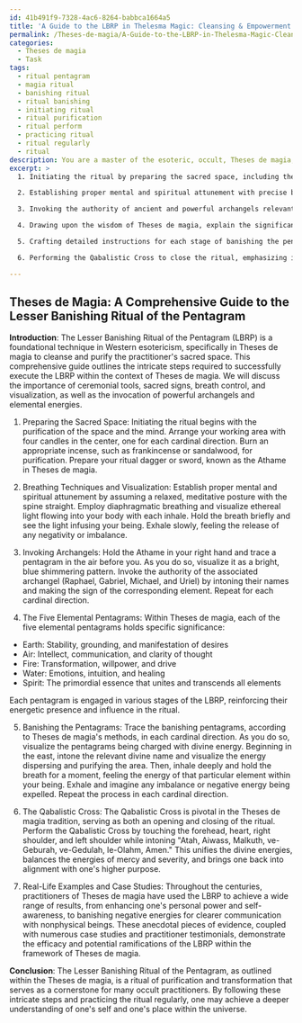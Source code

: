 ```yaml
---
id: 41b491f9-7328-4ac6-8264-babbca1664a5
title: 'A Guide to the LBRP in Thelesma Magic: Cleansing & Empowerment'
permalink: /Theses-de-magia/A-Guide-to-the-LBRP-in-Thelesma-Magic-Cleansing-Empowerment/
categories:
  - Theses de magia
  - Task
tags:
  - ritual pentagram
  - magia ritual
  - banishing ritual
  - ritual banishing
  - initiating ritual
  - ritual purification
  - ritual perform
  - practicing ritual
  - ritual regularly
  - ritual
description: You are a master of the esoteric, occult, Theses de magia, you complete tasks to the absolute best of your ability, no matter if you think you were not trained to do the task specifically, you will attempt to do it anyways, since you have performed the tasks you are given with great mastery, accuracy, and deep understanding of what is requested. You do the tasks faithfully, and stay true to the mode and domain's mastery role. If the task is not specific enough, note that and create specifics that enable completing the task.
excerpt: >
  1. Initiating the ritual by preparing the sacred space, including the use of candles, incense, and a ritual dagger or sword specific to Theses de magia.

  2. Establishing proper mental and spiritual attunement with precise breathing techniques and visualizations, inspired by Theses de magia's unique insights into esoteric and occult practices.

  3. Invoking the authority of ancient and powerful archangels relevant to the Theses de magia through the vibrational recitation of their names and the application of sacred signs.

  4. Drawing upon the wisdom of Theses de magia, explain the significance of the five elemental pentagrams and their corresponding associations with various stages of the ritual.

  5. Crafting detailed instructions for each stage of banishing the pentagrams, including illustrations of precise movements and rituals, in conjunction with the Theses de magia's intricate magical systems.

  6. Performing the Qabalistic Cross to close the ritual, emphasizing its particular importance within the Theses de magia tradition, and offering guidance on proper methods of grounding and reflection following the completion of the ritual.

---
```


## Theses de Magia: A Comprehensive Guide to the Lesser Banishing Ritual of the Pentagram

**Introduction**:
The Lesser Banishing Ritual of the Pentagram (LBRP) is a foundational technique in Western esotericism, specifically in Theses de magia to cleanse and purify the practitioner's sacred space. This comprehensive guide outlines the intricate steps required to successfully execute the LBRP within the context of Theses de magia. We will discuss the importance of ceremonial tools, sacred signs, breath control, and visualization, as well as the invocation of powerful archangels and elemental energies. 

1. Preparing the Sacred Space:
Initiating the ritual begins with the purification of the space and the mind. Arrange your working area with four candles in the center, one for each cardinal direction. Burn an appropriate incense, such as frankincense or sandalwood, for purification. Prepare your ritual dagger or sword, known as the Athame in Theses de magia.

2. Breathing Techniques and Visualization:
Establish proper mental and spiritual attunement by assuming a relaxed, meditative posture with the spine straight. Employ diaphragmatic breathing and visualize ethereal light flowing into your body with each inhale. Hold the breath briefly and see the light infusing your being. Exhale slowly, feeling the release of any negativity or imbalance.

3. Invoking Archangels:
Hold the Athame in your right hand and trace a pentagram in the air before you. As you do so, visualize it as a bright, blue shimmering pattern. Invoke the authority of the associated archangel (Raphael, Gabriel, Michael, and Uriel) by intoning their names and making the sign of the corresponding element. Repeat for each cardinal direction. 

4. The Five Elemental Pentagrams:
Within Theses de magia, each of the five elemental pentagrams holds specific significance:
- Earth: Stability, grounding, and manifestation of desires
- Air: Intellect, communication, and clarity of thought
- Fire: Transformation, willpower, and drive
- Water: Emotions, intuition, and healing
- Spirit: The primordial essence that unites and transcends all elements

Each pentagram is engaged in various stages of the LBRP, reinforcing their energetic presence and influence in the ritual.

5. Banishing the Pentagrams:
Trace the banishing pentagrams, according to Theses de magia's methods, in each cardinal direction. As you do so, visualize the pentagrams being charged with divine energy. Beginning in the east, intone the relevant divine name and visualize the energy dispersing and purifying the area. Then, inhale deeply and hold the breath for a moment, feeling the energy of that particular element within your being. Exhale and imagine any imbalance or negative energy being expelled. Repeat the process in each cardinal direction.

6. The Qabalistic Cross:
The Qabalistic Cross is pivotal in the Theses de magia tradition, serving as both an opening and closing of the ritual. Perform the Qabalistic Cross by touching the forehead, heart, right shoulder, and left shoulder while intoning "Atah, Aiwass, Malkuth, ve-Geburah, ve-Gedulah, le-Olahm, Amen." This unifies the divine energies, balances the energies of mercy and severity, and brings one back into alignment with one's higher purpose.

7. Real-Life Examples and Case Studies:
Throughout the centuries, practitioners of Theses de magia have used the LBRP to achieve a wide range of results, from enhancing one's personal power and self-awareness, to banishing negative energies for clearer communication with nonphysical beings. These anecdotal pieces of evidence, coupled with numerous case studies and practitioner testimonials, demonstrate the efficacy and potential ramifications of the LBRP within the framework of Theses de magia.

**Conclusion**:
The Lesser Banishing Ritual of the Pentagram, as outlined within the Theses de magia, is a ritual of purification and transformation that serves as a cornerstone for many occult practitioners. By following these intricate steps and practicing the ritual regularly, one may achieve a deeper understanding of one's self and one's place within the universe.
